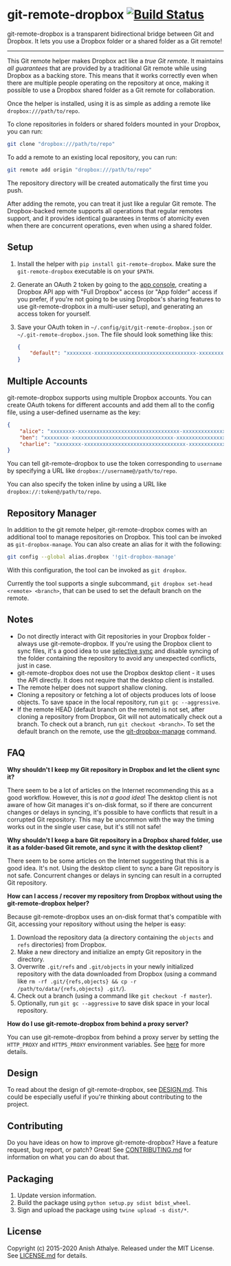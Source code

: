 # git-remote-dropbox [![Build Status](https://travis-ci.com/anishathalye/git-remote-dropbox.svg?branch=master)](https://travis-ci.com/anishathalye/git-remote-dropbox)

git-remote-dropbox is a transparent bidirectional bridge between Git and
Dropbox. It lets you use a Dropbox folder or a shared folder as a Git remote!

---

This Git remote helper makes Dropbox act like a _true Git remote_. It maintains
_all guarantees_ that are provided by a traditional Git remote while using
Dropbox as a backing store. This means that it works correctly even when there
are multiple people operating on the repository at once, making it possible to
use a Dropbox shared folder as a Git remote for collaboration.

Once the helper is installed, using it is as simple as adding a remote like
`dropbox:///path/to/repo`.

To clone repositories in folders or shared folders mounted in your Dropbox, you
can run:

```bash
git clone "dropbox:///path/to/repo"
```

To add a remote to an existing local repository, you can run:

```bash
git remote add origin "dropbox:///path/to/repo"
```

The repository directory will be created automatically the first time you push.

After adding the remote, you can treat it just like a regular Git remote. The
Dropbox-backed remote supports all operations that regular remotes support, and
it provides identical guarantees in terms of atomicity even when there are
concurrent operations, even when using a shared folder.

## Setup

1. Install the helper with `pip install git-remote-dropbox`. Make sure the
   `git-remote-dropbox` executable is on your `$PATH`.

2. Generate an OAuth 2 token by going to the [app
   console](https://www.dropbox.com/developers/apps), creating a Dropbox API
   app with "Full Dropbox" access (or "App folder" access if you prefer, if
   you're not going to be using Dropbox's sharing features to use
   git-remote-dropbox in a multi-user setup), and generating an access token
   for yourself.

3. Save your OAuth token in `~/.config/git/git-remote-dropbox.json` or
   `~/.git-remote-dropbox.json`. The file should look something like this:

   ```json
   {
       "default": "xxxxxxxx-xxxxxxxxxxxxxxxxxxxxxxxxxxxxxxxxx-xxxxxxxxxxxxxxxxxxxxx"
   }
   ```

## Multiple Accounts

git-remote-dropbox supports using multiple Dropbox accounts. You can create
OAuth tokens for different accounts and add them all to the config file, using
a user-defined username as the key:

```json
{
    "alice": "xxxxxxxx-xxxxxxxxxxxxxxxxxxxxxxxxxxxxxxxxx-xxxxxxxxxxxxxxxxxxxxx",
    "ben": "xxxxxxxx-xxxxxxxxxxxxxxxxxxxxxxxxxxxxxxxxx-xxxxxxxxxxxxxxxxxxxxx",
    "charlie": "xxxxxxxx-xxxxxxxxxxxxxxxxxxxxxxxxxxxxxxxxx-xxxxxxxxxxxxxxxxxxxxx"
}
```

You can tell git-remote-dropbox to use the token corresponding to `username` by
specifying a URL like `dropbox://username@/path/to/repo`.

You can also specify the token inline by using a URL like
`dropbox://:token@/path/to/repo`.

## Repository Manager

In addition to the git remote helper, git-remote-dropbox comes with an
additional tool to manage repositories on Dropbox. This tool can be invoked as
`git-dropbox-manage`. You can also create an alias for it with the following:

```bash
git config --global alias.dropbox '!git-dropbox-manage'
```

With this configuration, the tool can be invoked as `git dropbox`.

Currently the tool supports a single subcommand, `git dropbox set-head <remote>
<branch>`, that can be used to set the default branch on the remote.

## Notes

- Do not directly interact with Git repositories in your Dropbox folder -always
  use git-remote-dropbox. If you're using the Dropbox client to sync files,
  it's a good idea to use [selective
  sync](https://help.dropbox.com/installs-integrations/sync-uploads/selective-sync-overview)
  and disable syncing of the folder containing the repository to avoid any
  unexpected conflicts, just in case.
- git-remote-dropbox does not use the Dropbox desktop client - it uses the API
  directly. It does not require that the desktop client is installed.
- The remote helper does not support shallow cloning.
- Cloning a repository or fetching a lot of objects produces lots of loose
  objects. To save space in the local repository, run `git gc --aggressive`.
- If the remote HEAD (default branch on the remote) is not set, after cloning a
  repository from Dropbox, Git will not automatically check out a branch. To
  check out a branch, run `git checkout <branch>`. To set the default branch on
  the remote, use the [git-dropbox-manage](#repository-manager) command.

## FAQ

**Why shouldn't I keep my Git repository in Dropbox and let the client sync
it?**

There seem to be a lot of articles on the Internet recommending this as a good
workflow. However, this is *not a good idea*! The desktop client is not aware
of how Git manages it's on-disk format, so if there are concurrent changes or
delays in syncing, it's possible to have conflicts that result in a corrupted
Git repository. This may be uncommon with the way the timing works out in the
single user case, but it's still not safe!

**Why shouldn't I keep a bare Git repository in a Dropbox shared folder, use it
as a folder-based Git remote, and sync it with the desktop client?**

There seem to be some articles on the Internet suggesting that this is a good
idea. It's not. Using the desktop client to sync a bare Git repository is not
safe. Concurrent changes or delays in syncing can result in a corrupted Git
repository.

**How can I access / recover my repository from Dropbox without using the
git-remote-dropbox helper?**

Because git-remote-dropbox uses an on-disk format that's compatible with Git,
accessing your repository without using the helper is easy:

1. Download the repository data (a directory containing the `objects` and
   `refs` directories) from Dropbox.
2. Make a new directory and initialize an empty Git repository in the
   directory.
3. Overwrite `.git/refs` and `.git/objects` in your newly initialized
   repository with the data downloaded from Dropbox (using a command like `rm
   -rf .git/{refs,objects} && cp -r /path/to/data/{refs,objects} .git/`).
4. Check out a branch (using a command like `git checkout -f master`).
5. Optionally, run `git gc --aggressive` to save disk space in your local
   repository.

**How do I use git-remote-dropbox from behind a proxy server?**

You can use git-remote-dropbox from behind a proxy server by setting the
`HTTP_PROXY` and `HTTPS_PROXY` environment variables. See
[here](http://docs.python-requests.org/en/latest/user/advanced/#proxies) for
more details.

## Design

To read about the design of git-remote-dropbox, see [DESIGN.md](DESIGN.md).
This could be especially useful if you're thinking about contributing to the
project.

## Contributing

Do you have ideas on how to improve git-remote-dropbox? Have a feature request,
bug report, or patch? Great! See [CONTRIBUTING.md](CONTRIBUTING.md) for
information on what you can do about that.

## Packaging

1. Update version information.
2. Build the package using `python setup.py sdist bdist_wheel`.
3. Sign and upload the package using `twine upload -s dist/*`.

## License

Copyright (c) 2015-2020 Anish Athalye. Released under the MIT License. See
[LICENSE.md](LICENSE.md) for details.
